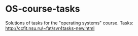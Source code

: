 # OS-course-tasks

Solutions of tasks for the "operating systems" course. Tasks: http://ccfit.nsu.ru/~fat/svr4tasks-new.html
